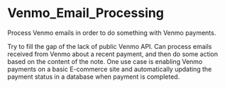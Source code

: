 # Venmo_Email_Processing
Process Venmo emails in order to do something with Venmo payments.


Try to fill the gap of the lack of public Venmo API. Can process emails received from Venmo about a recent payment, and then do some action based on the content of the note.
One use case is enabling Venmo payments on a basic E-commerce site and automatically updating the payment status in a database when payment is completed.
